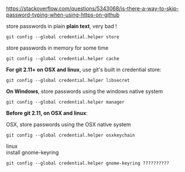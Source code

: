 
https://stackoverflow.com/questions/5343068/is-there-a-way-to-skip-password-typing-when-using-https-on-github

store passwords in plain **plain text**, very bad !
```
git config --global credential.helper store
```

store passwords in memory for some time
```
git config --global credential.helper cache
```

**For git 2.11+ on OSX and linux**, use git's built in credential store:
```
git config --global credential.helper libsecret
```

**On Windows**, store passwords using the windows native system
```
git config --global credential.helper manager
```

**Before git 2.11, on OSX and linux**:

OSX, store passwords using the OSX native system
```
git config --global credential.helper osxkeychain
```

linux<br>
install gnome-keyring<br>
```
git config --global credential.helper gnome-keyring ??????????
```